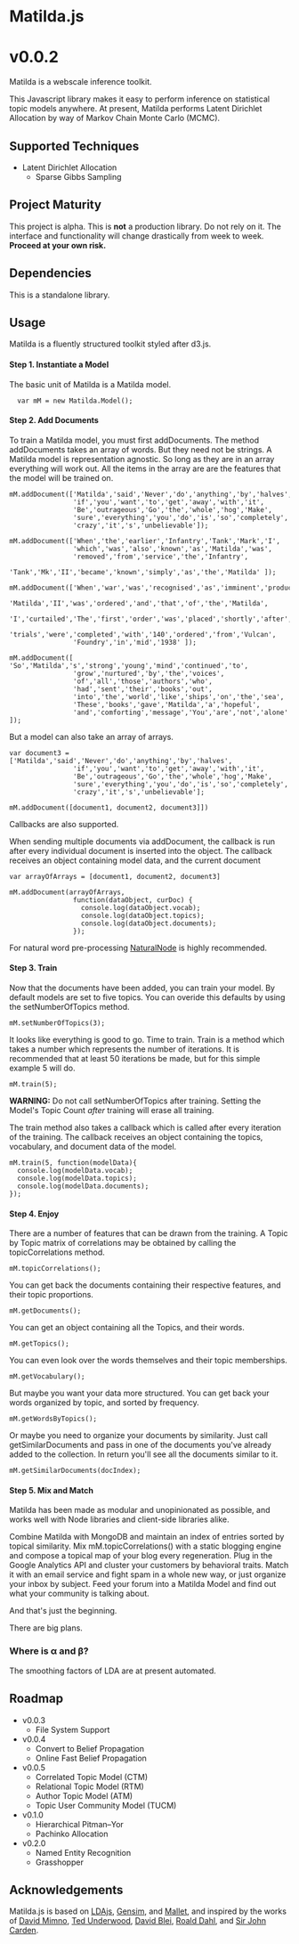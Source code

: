 # Matilda.js
v0.0.2
=======


Matilda is a webscale inference toolkit. 

This Javascript library makes it easy to perform inference on statistical topic models anywhere.
At present, Matilda performs Latent Dirichlet Allocation by way of Markov Chain Monte Carlo (MCMC).

## Supported Techniques
* Latent Dirichlet Allocation
  - Sparse Gibbs Sampling

## Project Maturity
This project is alpha. 
This is __not__ a production library. Do not rely on it.
The interface and functionality will change drastically from week to week.  
__Proceed at your own risk.__

## Dependencies
This is a standalone library. 

## Usage

Matilda is a fluently structured toolkit styled after d3.js. 

#### Step 1. Instantiate a Model
The basic unit of Matilda is a Matilda model.

      var mM = new Matilda.Model();

#### Step 2. Add Documents

To train a Matilda model, you must first addDocuments. 
The method addDocuments takes an array of words.
But they need not be strings. 
A Matilda model is representation agnostic.
So long as they are in an array everything will work out.
All the items in the array are are the features that the model will be trained on.

    mM.addDocument(['Matilda','said','Never','do','anything','by','halves',
                    'if','you','want','to','get','away','with','it',
                    'Be','outrageous','Go','the','whole','hog','Make',
                    'sure','everything','you','do','is','so','completely',
                    'crazy','it','s','unbelievable']);    
    
    mM.addDocument(['When','the','earlier','Infantry','Tank','Mark','I',
                    'which','was','also','known','as','Matilda','was',
                    'removed','from','service','the','Infantry',
                    'Tank','Mk','II','became','known','simply','as','the','Matilda' ]);
    
    mM.addDocument(['When','war','was','recognised','as','imminent','production','of','the',
                    'Matilda','II','was','ordered','and','that','of','the','Matilda',
                    'I','curtailed','The','first','order','was','placed','shortly','after',
                    'trials','were','completed','with','140','ordered','from','Vulcan',
                    'Foundry','in','mid','1938' ]);

    mM.addDocument([ 'So','Matilda','s','strong','young','mind','continued','to',
                    'grow','nurtured','by','the','voices',
                    'of','all','those','authors','who',
                    'had','sent','their','books','out',
                    'into','the','world','like','ships','on','the','sea',
                    'These','books','gave','Matilda','a','hopeful',
                    'and','comforting','message','You','are','not','alone' ]);

But a model can also take an array of arrays.

    var document3 = ['Matilda','said','Never','do','anything','by','halves',
                    'if','you','want','to','get','away','with','it',
                    'Be','outrageous','Go','the','whole','hog','Make',
                    'sure','everything','you','do','is','so','completely',
                    'crazy','it','s','unbelievable'];   

    mM.addDocument([document1, document2, document3]])  

Callbacks are also supported.

When sending multiple documents via addDocument, the callback is run after
every individual document is inserted into the object.
The callback receives an object containing model data, and the current document

    var arrayOfArrays = [document1, document2, document3]

    mM.addDocument(arrayOfArrays, 
                    function(dataObject, curDoc) {
                      console.log(dataObject.vocab);
                      console.log(dataObject.topics);
                      console.log(dataObject.documents);
                    });

For natural word pre-processing [NaturalNode](https://github.com/NaturalNode/natural) is highly recommended.

#### Step 3. Train

Now that the documents have been added, you can train your model.
By default models are set to five topics.
You can overide this defaults by using the setNumberOfTopics method.

    mM.setNumberOfTopics(3);

It looks like everything is good to go. 
Time to train.
Train is a method which takes a number which represents the number of iterations.
It is recommended that at least 50 iterations be made, but for this simple example 5 will do. 

    mM.train(5);

__WARNING:__ Do not call setNumberOfTopics after training. 
Setting the Model's Topic Count _after_ training will erase all training.

The train method also takes a callback which is called after every iteration of the training. 
The callback receives an object containing the topics, vocabulary, and document data of the model.

    mM.train(5, function(modelData){ 
      console.log(modelData.vocab);
      console.log(modelData.topics);
      console.log(modelData.documents);
    });

#### Step 4. Enjoy

There are a number of features that can be drawn from the training.
A Topic by Topic matrix of correlations may be obtained by calling the topicCorrelations method. 

    mM.topicCorrelations();

You can get back the documents containing their respective features, and their topic proportions.

    mM.getDocuments();

You can get an object containing all the Topics, and their words. 

    mM.getTopics();

You can even look over the words themselves and their topic memberships.

    mM.getVocabulary();

But maybe you want your data more structured. 
You can get back your words organized by topic, and sorted by frequency.

    mM.getWordsByTopics();

Or maybe you need to organize your documents by similarity. 
Just call getSimilarDocuments and pass in one of the documents you've already added to the collection. 
In return you'll see all the documents similar to it.

    mM.getSimilarDocuments(docIndex);

#### Step 5. Mix and Match

Matilda has been made as modular and unopinionated as possible, and works well with Node libraries and client-side libraries alike.

Combine Matilda with MongoDB and maintain an index of entries sorted by topical similarity. 
Mix mM.topicCorrelations() with a static blogging engine and compose a topical map of your blog every regeneration.
Plug in the Google Analytics API and cluster your customers by behavioral traits.
Match it with an email service and fight spam in a whole new way, or just organize your inbox by subject.
Feed your forum into a Matilda Model and find out what your community is talking about.

And that's just the beginning. 

There are big plans.

### Where is α and β?

The smoothing factors of LDA are at present automated.
## Roadmap
* v0.0.3
  - File System Support
* v0.0.4
  - Convert to Belief Propagation
  - Online Fast Belief Propagation
* v0.0.5
  - Correlated Topic Model (CTM)
  - Relational Topic Model (RTM)
  - Author Topic Model (ATM)
  - Topic User Community Model (TUCM)
* v0.1.0
  - Hierarchical Pitman–Yor
  - Pachinko Allocation
* v0.2.0
  - Named Entity Recognition
  - Grasshopper


## Acknowledgements
Matilda.js is based on [LDAjs](https://github.com/mimno/jsLDA), [Gensim](http://radimrehurek.com/gensim/), and [Mallet](http://mallet.cs.umass.edu/), and inspired by the works of [David Mimno](http://www.cs.princeton.edu/~mimno/), [Ted Underwood](http://tedunderwood.com/), [David Blei](http://www.cs.princeton.edu/~blei/), [Roald Dahl](http://www.roalddahl.com/), and [Sir John Carden](http://www.tankmuseum.org/ixbin/indexplus?_IXSS_=_IXMENU_%3dVehicles%26ALL%3dmatilda%26_IXACTION_%3dsummary%26%252asform%3d%252fsearch_form%252fbovtm_combined%26_IXSESSION_%3d3N23FDeXD_4%26TYPE%3darticle%26_IXFPFX_%3dtemplates%252fsummary%252f&_IXFIRST_=12&_IXSPFX_=templates/full/tvod/t&_IXMAXHITS_=1&submit-button=summary&_IXSESSION_=3N23FDeXD_4&_IXMENU_=Vehicles).

